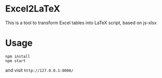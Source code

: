 # Excel2LaTeX
This is a tool to transform Excel tables into LaTeX script, based on js-xlsx

# Usage
```
npm install
npm start
```
and visit `http://127.0.0.1:8008/`